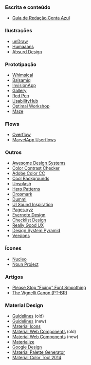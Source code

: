 ### Escrita e conteúdo
- [Guia de Redação Conta Azul](https://guiaderedacao.contaazul.design/)

### Ilustrações
- [unDraw](https://undraw.co/illustrations)
- [Humaaans](https://www.humaaans.com/)
- [Absurd Design](https://absurd.design/)

### Prototipação
- [Whimsical](https://whimsical.co)
- [Balsamiq](https://balsamiq.com)
- [InvisionApp](http://invisionapp.com)
- [Gallery](https://gallery.io)
- [Red Pen](https://redpen.io)
- [UsabilityHub](https://usabilityhub.com)
- [Optimal Workshop](https://www.optimalworkshop.com)
- [Maze](https://maze.design)

### Flows
- [Overflow](https://overflow.io/)
- [MarvelApp Userflows](https://userflows.marvelapp.com/)

### Outros
- [Awesome Design Systems](https://github.com/alexpate/awesome-design-systems)
- [Color Contrast Checker](https://webaim.org/resources/contrastchecker/)
- [Adobe Color CC](https://color.adobe.com/pt/create/color-wheel/)
- [Cool Backgrounds](https://coolbackgrounds.io)
- [Unsplash](https://unsplash.com/)
- [Hero Patterns](http://www.heropatterns.com/)
- [Dropmark](http://dropmark.com)
- [Dummi](http://dummi.io/)
- [UI Sound Inspiration](https://uisounds.prototypr.io/sounds/)
- [Pages.xyz](https://www.pages.xyz/)
- [Evernote Design](https://www.evernote.design/)
- [Checklist Design](https://www.checklist.design/)
- [Really Good UX](https://www.reallygoodux.io/)
- [Design System Pyramid](http://designprinciplespyramid.com/)
- [Versions](https://versions.sympli.io/)

### Ícones
- [Nucleo](https://nucleoapp.com/)
- [Noun Project](https://thenounproject.com/)

### Artigos
- [Please Stop “Fixing” Font Smoothing](http://usabilitypost.com/2012/11/05/stop-fixing-font-smoothing/)
- [The Vignelli Canon (PT-BR)](https://www.creativedoc.co/vignelli)

### Material Design
- [Guidelines](https://material.io/archive/guidelines/) (old)
- [Guidelines](https://material.io/design) (new)
- [Material Icons](https://material.io/icons/)
- [Material Web Components](https://material-components-web.appspot.com/) (old) 
- [Material Web Components](https://material-components.github.io/material-components-web-catalog) (new)
- [Materialize](http://materializecss.com/)
- [Google Design](https://medium.com/google-design)
- [Material Palette Generator](https://material.io/design/color/the-color-system.html#tools-for-picking-colors)
- [Material Color Tool 2014](https://material.io/tools/color)
